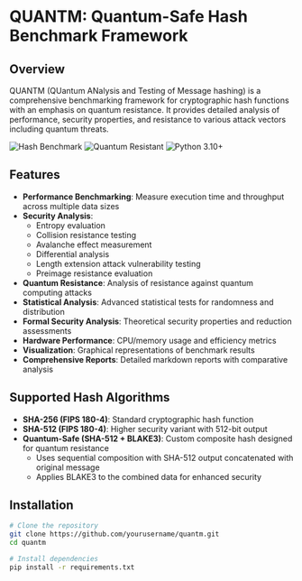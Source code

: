 # QUANTM: Quantum-Safe Hash Benchmark Framework

## Overview
QUANTM (QUantum ANalysis and Testing of Message hashing) is a comprehensive benchmarking framework for cryptographic hash functions with an emphasis on quantum resistance. It provides detailed analysis of performance, security properties, and resistance to various attack vectors including quantum threats.

![Hash Benchmark](https://img.shields.io/badge/Hash-Benchmark-brightgreen)
![Quantum Resistant](https://img.shields.io/badge/Quantum-Resistant-blue)
![Python 3.10+](https://img.shields.io/badge/Python-3.10+-yellow)

## Features

- **Performance Benchmarking**: Measure execution time and throughput across multiple data sizes
- **Security Analysis**:
  - Entropy evaluation
  - Collision resistance testing
  - Avalanche effect measurement 
  - Differential analysis
  - Length extension attack vulnerability testing
  - Preimage resistance evaluation
- **Quantum Resistance**: Analysis of resistance against quantum computing attacks
- **Statistical Analysis**: Advanced statistical tests for randomness and distribution
- **Formal Security Analysis**: Theoretical security properties and reduction assessments
- **Hardware Performance**: CPU/memory usage and efficiency metrics
- **Visualization**: Graphical representations of benchmark results
- **Comprehensive Reports**: Detailed markdown reports with comparative analysis

## Supported Hash Algorithms

- **SHA-256 (FIPS 180-4)**: Standard cryptographic hash function
- **SHA-512 (FIPS 180-4)**: Higher security variant with 512-bit output
- **Quantum-Safe (SHA-512 + BLAKE3)**: Custom composite hash designed for quantum resistance
  - Uses sequential composition with SHA-512 output concatenated with original message
  - Applies BLAKE3 to the combined data for enhanced security

## Installation

```bash
# Clone the repository
git clone https://github.com/yourusername/quantm.git
cd quantm

# Install dependencies
pip install -r requirements.txt